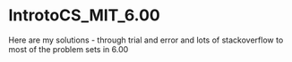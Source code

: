 # IntrotoCS_MIT_6.00

Here are my solutions - through trial and error and lots of stackoverflow to most of the problem sets in 6.00

